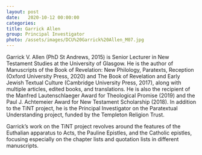 ```yaml
---
layout: post
date:   2020-10-12 00:00:00
categories:
title: Garrick Allen
group: Principal Investigator
photo: /assets/images/DCU%20Garrick%20Allen_M07.jpg
---
```


Garrick V. Allen (PhD St Andrews, 2015) is Senior Lecturer in New Testament Studies at the University of Glasgow. He is the author of Manuscripts of the Book of Revelation: New Philology, Paratexts, Reception (Oxford University Press, 2020) and The Book of Revelation and Early Jewish Textual Culture (Cambridge University Press, 2017), along with multiple articles, edited books, and translations. He is also the recipient of the Manfred Lautenschlaeger Award for Theological Promise (2019) and the Paul J. Achtemeier Award for New Testament Scholarship (2018). In addition to the TiNT project, he is the Principal Investigator on the Paratextual Understanding project, funded by the Templeton Religion Trust.

Garrick’s work on the TiNT project revolves around the features of the Euthalian apparatus to Acts, the Pauline Epistles, and the Catholic epistles, focusing especially on the chapter lists and quotation lists in different manuscripts.
